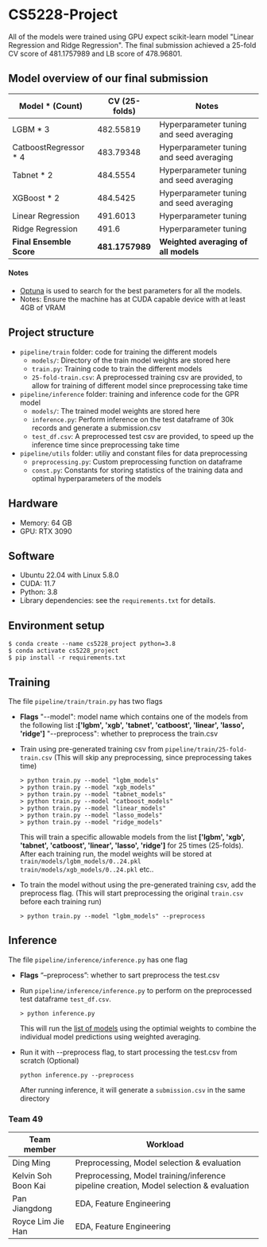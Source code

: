 # CS5228-Project
All of the models were trained using GPU expect scikit-learn model "Linear Regression and Ridge Regression". The final submission achieved a 25-fold CV score of 481.1757989 and LB score of 478.96801.

## Model overview of our final submission

| Model * (Count) | CV (25-folds) | Notes
| --- | --- | --- | 
| LGBM * 3 | 482.55819 | Hyperparameter tuning and seed averaging |
| CatboostRegressor * 4 | 483.79348 | Hyperparameter tuning and seed averaging |
| Tabnet * 2 | 484.5554 | Hyperparameter tuning and seed averaging |
| XGBoost * 2 | 484.5425 | Hyperparameter tuning and seed averaging |
| Linear Regression | 491.6013 | Hyperparameter tuning |
| Ridge Regression | 491.6 | Hyperparameter tuning |
| <b>Final Ensemble Score</b> | <b>481.1757989</b> | <b>Weighted averaging of all models</b> |

#### Notes
* <a href='https://optuna.org/'>Optuna</a> is used to search for the best parameters for all the models.
* Notes: Ensure the machine has at CUDA capable device with at least 4GB of VRAM

## Project structure 
* `pipeline/train` folder: code for training the different models
    - `models/`: Directory of the train model weights are stored here
    - `train.py`: Training code to train the different models
    - `25-fold-train.csv`: A preprocessed training csv are provided, to allow for training of different model since preprocessing take time
* `pipeline/inference` folder: training and inference code for the GPR model
    - `models/`: The trained model weights are stored here
    - `inference.py`: Perform inference on the test dataframe of 30k records and generate a submission.csv
    - `test_df.csv`: A preprocessed test csv are provided, to speed up the inference time since preprocessing take time
* `pipeline/utils` folder: utiliy and constant files for data preprocessing
    - `preprocessing.py`: Custom preprocessing function on dataframe
    - `const.py`: Constants for storing statistics of the training data and optimal hyperparameters of the models

## Hardware 
* Memory: 64 GB
* GPU: RTX 3090 

## Software
* Ubuntu 22.04 with Linux 5.8.0
* CUDA: 11.7
* Python: 3.8
* Library dependencies: see the `requirements.txt` for details.

## Environment setup
```
$ conda create --name cs5228_project python=3.8
$ conda activate cs5228_project
$ pip install -r requirements.txt
```

## Training
The file `pipeline/train/train.py` has two flags 
 - <b>Flags</b>
     "--model": model name which contains one of the models from the following list <b>:['lgbm', 'xgb', 'tabnet', 'catboost', 'linear', 'lasso', 'ridge']</b>
    "--preprocess": whether to preprocess the train.csv

- Train using pre-generated training csv from `pipeline/train/25-fold-train.csv` (This will skip any preprocessing, since preprocessing takes time)
    ```
    > python train.py --model "lgbm_models"
    > python train.py --model "xgb_models"
    > python train.py --model "tabnet_models"    
    > python train.py --model "catboost_models"
    > python train.py --model "linear_models"
    > python train.py --model "lasso_models"
    > python train.py --model "ridge_models"
    ```
    This will train a specific allowable models from the list <b>['lgbm', 'xgb', 'tabnet', 'catboost', 'linear', 'lasso', 'ridge']</b> for 25 times (25-folds). After each training run, the model weights will be stored at
    `train/models/lgbm_models/0..24.pkl`
    `train/models/xgb_models/0..24.pkl`
    etc..
    
- To train the model without using the pre-generated training csv, add the preprocess flag. (This will start preprocessing the original `train.csv` before each training run)
    ```
    > python train.py --model "lgbm_models" --preprocess
    ```
## Inference
The file `pipeline/inference/inference.py` has one flag
- <b>Flags</b>
  “–preprocess”: whether to sart preprocess the test.csv

* Run `pipeline/inference/inference.py` to perform on the preprocessed test dataframe `test_df.csv`. 
    ```
    > python inference.py
    ```
    This will run the [list of models](#Model-overview-of-our-final-submission) using the optimial weights to combine the individual model predictions using weighted averaging.

* Run it with --preprocess flag, to start processing the test.csv from scratch (Optional)
    ```
    python inference.py --preprocess
    ```
    After running inference, it will generate a `submission.csv` in the same directory    

### Team 49
| Team member | Workload |
| --- | --- |
| Ding Ming | Preprocessing, Model selection & evaluation |
| Kelvin Soh Boon Kai | Preprocessing, Model training/inference pipeline creation, Model selection & evaluation |
| Pan Jiangdong | EDA, Feature Engineering |
| Royce Lim Jie Han | EDA, Feature Engineering |

